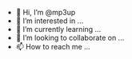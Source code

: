 - 👋 Hi, I’m @mp3up
- 👀 I’m interested in ...
- 🌱 I’m currently learning ...
- 💞️ I’m looking to collaborate on ...
- 📫 How to reach me ...

<!---
mp3up/mp3up is a ✨ special ✨ repository because its `README.md` (this file) appears on your GitHub profile.
You can click the Preview link to take a look at your changes.
--->
